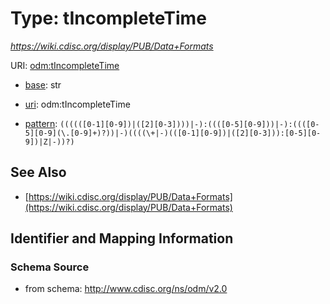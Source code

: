 # Type: tIncompleteTime




_https://wiki.cdisc.org/display/PUB/Data+Formats_



URI: [odm:tIncompleteTime](http://www.cdisc.org/ns/odm/v2.0/tIncompleteTime)

* [base](https://w3id.org/linkml/base): str

* [uri](https://w3id.org/linkml/uri): odm:tIncompleteTime



* [pattern](https://w3id.org/linkml/pattern): `((((([0-1][0-9])|([2][0-3])))|-):((([0-5][0-9]))|-):((([0-5][0-9](\.[0-9]+)?))|-)((((\+|-)(([0-1][0-9])|([2][0-3])):[0-5][0-9])|Z|-))?)`






## See Also

* [https://wiki.cdisc.org/display/PUB/Data+Formats](https://wiki.cdisc.org/display/PUB/Data+Formats)

## Identifier and Mapping Information







### Schema Source


* from schema: http://www.cdisc.org/ns/odm/v2.0



